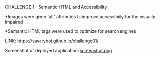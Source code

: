 CHALLENGE 1 - Semantic HTML and Accessibility

*Images were given 'alt' attributes to improve accessibiity for the visually impaired 

*Semantic HTML tags were used to optimize for search engines

LINK: https://savoryboi.github.io/challenge01/ 

Screenshot of deployed application:
    [screenshot.png](./assets/images/screenshot.png)